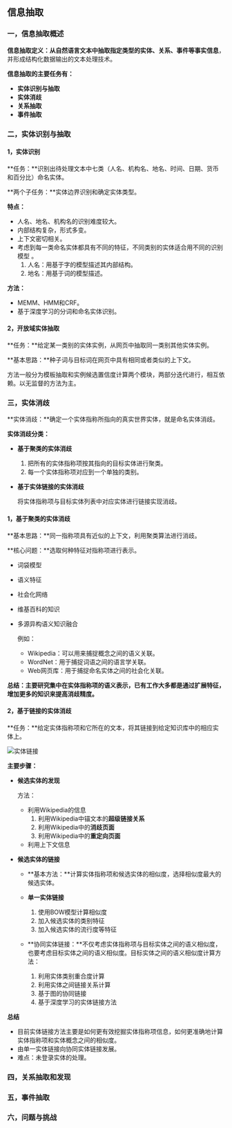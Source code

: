 ## 信息抽取

### 一，信息抽取概述

**信息抽取定义：**从自然语言文本中抽取**指定类型的实体、关系、事件等事实信息**，并形成结构化数据输出的文本处理技术。

**信息抽取的主要任务有：**

- **实体识别与抽取**
- **实体消歧**
- **关系抽取**
- **事件抽取**

### 二，实体识别与抽取

#### 1，实体识别

**任务：**识别出待处理文本中七类（人名、机构名、地名、时间、日期、货币和百分比）命名实体。

**两个子任务：**实体边界识别和确定实体类型。

**特点：**

- 人名、地名、机构名的识别难度较大。
- 内部结构复杂，形式多变。
- 上下文密切相关。
- 考虑到每一类命名实体都具有不同的特征，不同类别的实体适合用不同的识别模型 。
  1. 人名：用基于字的模型描述其内部结构。
  2. 地名：用基于词的模型描述。

**方法：**

- MEMM、HMM和CRF。
- 基于深度学习的分词和命名实体识别。

#### 2，开放域实体抽取

**任务：**给定某一类别的实体实例，从网页中抽取同一类别其他实体实例。

**基本思路：**种子词与目标词在网页中具有相同或者类似的上下文。

方法一般分为模板抽取和实例候选置信度计算两个模块，两部分迭代进行，相互依赖。以无监督的方法为主。

### 三，实体消歧

**实体消歧：**确定一个实体指称所指向的真实世界实体，就是命名实体消歧。

**实体消歧分类：**

- **基于聚类的实体消歧**

  1. 把所有的实体指称项按其指向的目标实体进行聚类。
  2. 每一个实体指称项对应到一个单独的类别。

- **基于实体链接的实体消歧**

  将实体指称项与目标实体列表中对应实体进行链接实现消歧。

#### 1，基于聚类的实体消歧

**基本思路：**同一指称项具有近似的上下文，利用聚类算法进行消歧。

**核心问题：**选取何种特征对指称项进行表示。

- 词袋模型

- 语义特征

- 社会化网络

- 维基百科的知识

- 多源异构语义知识融合

  例如：

  - Wikipedia：可以用来捕捉概念之间的语义关联。
  - WordNet：用于捕捉词语之间的语言学关联。
  - Web网页库：用于捕捉命名实体之间的社会化关联。

**总结：主要研究集中在实体指称项的语义表示，已有工作大多都是通过扩展特征，增加更多的知识来提高消歧精度。**

#### 2，基于链接的实体消歧

**任务：**给定实体指称项和它所在的文本，将其链接到给定知识库中的相应实体上。

![实体链接](/Users/ymh/Desktop/markdown图片/实体链接.png)

**主要步骤：**

- **候选实体的发现**

  方法：

  - 利用Wikipedia的信息
    1. 利用Wikipedia中锚文本的**超级链接关系**
    2. 利用Wikipedia中的**消歧页面**
    3. 利用Wikipedia中的**重定向页面**
  - 利用上下文信息

- **候选实体的链接**

  - **基本方法：**计算实体指称项和候选实体的相似度，选择相似度最大的候选实体。 

  - **单一实体链接**

    1. 使用BOW模型计算相似度
    2. 加入候选实体的类别特征
    3. 加入候选实体的流行度等特征

  - **协同实体链接：**不仅考虑实体指称项与目标实体之间的语义相似度，也要考虑目标实体之间的语义相似度。目标实体之间的语义相似度计算方法：

    1. 利用实体类别重合度计算
    2. 利用实体之间链接关系计算
    3. 基于图的协同链接
    4. 基于深度学习的实体链接方法


**总结**

- 目前实体链接方法主要是如何更有效挖掘实体指称项信息，如何更准确地计算实体指称项和实体概念之间的相似度。
- 由单一实体链接向协同实体链接发展。
- 难点：未登录实体的处理。

### 四，关系抽取和发现

### 五，事件抽取

### 六，问题与挑战